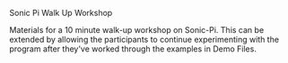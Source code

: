 Sonic Pi Walk Up Workshop

Materials for a 10 minute walk-up workshop on Sonic-Pi.  This can be extended by allowing the participants to continue experimenting with the program after they've worked through the examples in Demo Files.
